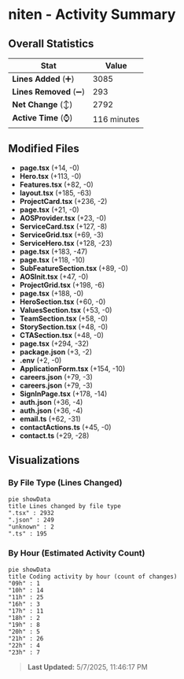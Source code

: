 # niten - Activity Summary 

## Overall Statistics

| Stat                   | Value                                                             |
| ---------------------- | ----------------------------------------------------------------- |
| **Lines Added** (➕)   | 3085                                          |
| **Lines Removed** (➖) | 293                                        |
| **Net Change** (↕)    | 2792                |
| **Active Time** (⌚)   | 116 minutes |


## Modified Files
- **page.tsx** (+14, -0)
- **Hero.tsx** (+113, -0)
- **Features.tsx** (+82, -0)
- **layout.tsx** (+185, -63)
- **ProjectCard.tsx** (+236, -2)
- **page.tsx** (+21, -0)
- **AOSProvider.tsx** (+23, -0)
- **ServiceCard.tsx** (+127, -8)
- **ServiceGrid.tsx** (+69, -3)
- **ServiceHero.tsx** (+128, -23)
- **page.tsx** (+183, -47)
- **page.tsx** (+118, -10)
- **SubFeatureSection.tsx** (+89, -0)
- **AOSInit.tsx** (+47, -0)
- **ProjectGrid.tsx** (+198, -6)
- **page.tsx** (+188, -0)
- **HeroSection.tsx** (+60, -0)
- **ValuesSection.tsx** (+53, -0)
- **TeamSection.tsx** (+58, -0)
- **StorySection.tsx** (+48, -0)
- **CTASection.tsx** (+48, -0)
- **page.tsx** (+294, -32)
- **package.json** (+3, -2)
- **.env** (+2, -0)
- **ApplicationForm.tsx** (+154, -10)
- **careers.json** (+79, -3)
- **careers.json** (+79, -3)
- **SignInPage.tsx** (+178, -14)
- **auth.json** (+36, -4)
- **auth.json** (+36, -4)
- **email.ts** (+62, -31)
- **contactActions.ts** (+45, -0)
- **contact.ts** (+29, -28)

## Visualizations

### By File Type (Lines Changed)

```mermaid
pie showData
title Lines changed by file type
".tsx" : 2932
".json" : 249
"unknown" : 2
".ts" : 195
```

### By Hour (Estimated Activity Count)

```mermaid
pie showData
title Coding activity by hour (count of changes)
"09h" : 1
"10h" : 14
"11h" : 25
"16h" : 3
"17h" : 11
"18h" : 2
"19h" : 8
"20h" : 5
"21h" : 26
"22h" : 4
"23h" : 7
```


> **Last Updated:** 5/7/2025, 11:46:17 PM